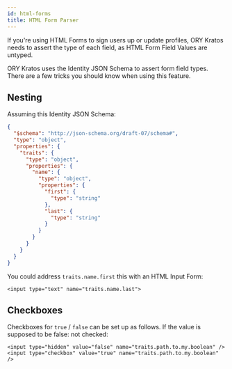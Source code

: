 ```yaml
---
id: html-forms
title: HTML Form Parser
---
```


If you're using HTML Forms to sign users up or update profiles, ORY Kratos needs
to assert the type of each field, as HTML Form Field Values are untyped.

ORY Kratos uses the Identity JSON Schema to assert form field types. There are a
few tricks you should know when using this feature.

## Nesting

Assuming this Identity JSON Schema:

```json
{
  "$schema": "http://json-schema.org/draft-07/schema#",
  "type": "object",
  "properties": {
    "traits": {
      "type": "object",
      "properties": {
        "name": {
          "type": "object",
          "properties": {
            "first": {
              "type": "string"
            },
            "last": {
              "type": "string"
            }
          }
        }
      }
    }
  }
}
```

You could address `traits.name.first` this with an HTML Input Form:

```
<input type="text" name="traits.name.last">
```

## Checkboxes

Checkboxes for `true` / `false` can be set up as follows. If the value is
supposed to be false: not checked:

```
<input type="hidden" value="false" name="traits.path.to.my.boolean" />
<input type="checkbox" value="true" name="traits.path.to.my.boolean" />
```
